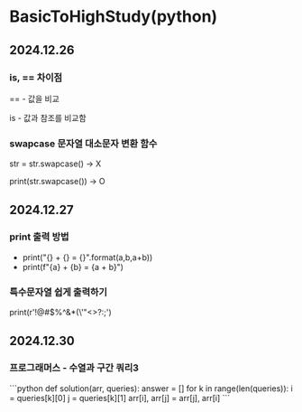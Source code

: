 # BasicToHighStudy(python)
<div>
  <h2>2024.12.26</h2>
  
  <h3>is, == 차이점</h3>
  <p>== - 값을 비교</p>
  <p>is - 값과 참조를 비교함</p>

  <h3>swapcase 문자열 대소문자 변환 함수</h3>
  <p>str = str.swapcase() -> X</p>
  <p>print(str.swapcase()) -> O</p>
</div>

<div>
  <h2>2024.12.27</h2>
  
  <h3>print 출력 방법</h3>
  <ul>
    <li>print("{} + {} = {}".format(a,b,a+b))</li>
    <li>print(f"{a} + {b} = {a + b}")</li>
  </ul>
  
  <h3>특수문자열 쉽게  출력하기</h3>
  <p>print(r'!@#$%^&*(\'"<>?:;')</p>

  <div>
    <h2>2024.12.30</h2>
    <h3>프로그래머스 - 수열과 구간 쿼리3</h3>
  </div>
  ```python
  def solution(arr, queries):
      answer = []
      for k in range(len(queries)):
        i = queries[k][0]
        j = queries[k][1]
        arr[i], arr[j] = arr[j], arr[i]
  ```
  
  <div></div>
  
  <div></div>
  
  <div></div>
  
  <div></div>
</div>
